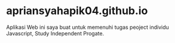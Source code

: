 # apriansyahapik04.github.io
Aplikasi Web ini saya buat untuk memenuhi tugas peoject individu Javascript, Study Independent Progate.
